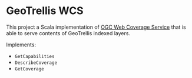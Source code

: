 # GeoTrellis WCS

This project a Scala implementation of [OGC Web Coverage Service](http://www.opengeospatial.org/standards/wcs) that is able to serve contents of GeoTrellis indexed layers.

Implements:
- `GetCapabilities`
- `DescribeCoverage`
- `GetCoverage`